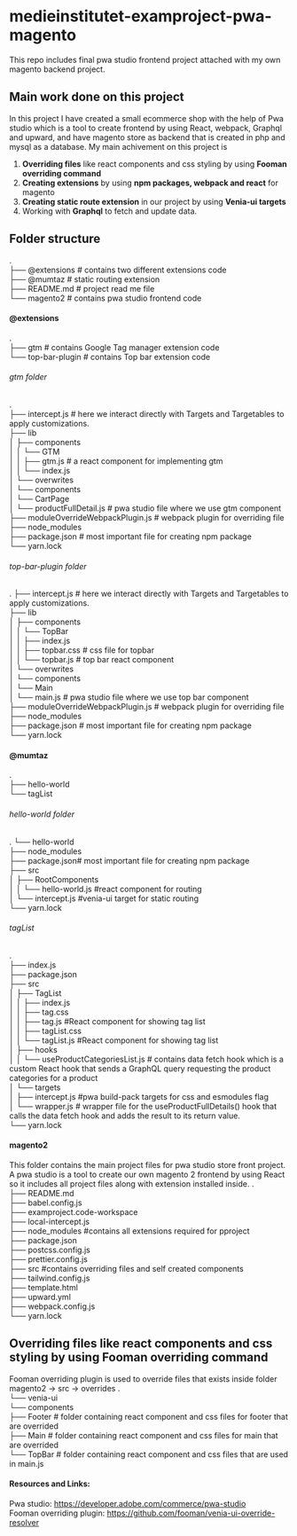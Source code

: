  # medieinstitutet-examproject-pwa-magento
This repo includes final pwa studio frontend project attached with my own magento backend project.

## Main work done on this project
In this project I have created a small ecommerce shop with the help of Pwa studio which is a tool to create frontend by using React, webpack, Graphql and upward, and have magento store as backend that is created in php and mysql as a database.
My main achivement on this project is 
<ol><li><b>Overriding files</b> like react components and css styling by using <b>Fooman overriding command</b></li>
 <li><b>Creating extensions</b> by using <b>npm packages, webpack and react</b> for magento</li>
 <li><b>Creating static route extension</b> in our project by using <b>Venia-ui targets</b></li>
 <li>Working with <b>Graphql</b> to fetch and update data.</li>
 </ol>

## Folder structure
.<br>
├── @extensions     # contains two different extensions code<br>
├── @mumtaz         # static routing extension<br> 
├── README.md       # project read me file<br>
└── magento2        # contains pwa studio frontend code<br>

#### @extensions
.<br>
├── gtm          # contains Google Tag manager extension code<br>
└── top-bar-plugin  # contains Top bar extension code<br>

###### gtm folder
.<br>
├── intercept.js # here we interact directly with Targets        and Targetables to apply customizations.<br>
├── lib<br>
│   ├── components<br>
│   │   └── GTM<br>
│   │       ├── gtm.js  # a react component for           implementing gtm<br> 
│   │       └── index.js<br> 
│   └── overwrites<br>
│       └── components<br>
│           └── CartPage<br>
│               └── productFullDetail.js # pwa studio file where we use gtm component<br>
├── moduleOverrideWebpackPlugin.js # webpack plugin for overriding file<br>
├── node_modules<br>
├── package.json # most important file for creating npm package<br>
└── yarn.lock<br>

###### top-bar-plugin folder
.
├── intercept.js # here we interact directly with Targets        and Targetables to apply customizations.<br>
├── lib<br>
│   ├── components<br>
│   │   └── TopBar<br>
│   │       ├── index.js<br>
│   │       ├── topbar.css # css file for topbar<br>
│   │       └── topbar.js  # top bar react component<br> 
│   └── overwrites<br>
│       └── components<br>
│           └── Main<br>
│               └── main.js # pwa studio file where we use top bar component<br>
├── moduleOverrideWebpackPlugin.js # webpack plugin for overriding file<br>
├── node_modules<br>
├── package.json # most important file for creating npm package<br>
└── yarn.lock<br>

#### @mumtaz
.<br>
├── hello-world<br>
└── tagList<br>

###### hello-world folder
.
└── hello-world<br>
    ├── node_modules<br>
    ├── package.json# most important file for creating npm package<br>
    ├── src<br>
    │   ├── RootComponents<br>
    │   │   └── hello-world.js #react component for routing<br>
    │   └── intercept.js #venia-ui target for static routing<br>
    └── yarn.lock<br>

###### tagList
.<br>
├── index.js<br>
├── package.json<br>
├── src<br>
│   ├── TagList<br>
│   │   ├── index.js<br>
│   │   ├── tag.css<br>
│   │   ├── tag.js #React component for showing tag list<br>
│   │   ├── tagList.css<br>
│   │   └── tagList.js #React component for showing tag list<br>
│   ├── hooks<br>
│   │   └── useProductCategoriesList.js # contains data fetch hook which is a custom React hook that sends a GraphQL query requesting the product categories for a product<br>
│   └── targets<br>
│       ├── intercept.js #pwa build-pack targets for css and esmodules flag <br>
│       └── wrapper.js # wrapper file for the useProductFullDetails() hook that calls the data fetch hook and adds the result to its return value.<br>
└── yarn.lock

#### magento2 
This folder contains the main project files for pwa studio store front project. A pwa studio is a tool to create our own magento 2 frontend by using React so it includes all project files along with extension installed inside.
.<br>
├── README.md<br>
├── babel.config.js<br>
├── examproject.code-workspace<br>
├── local-intercept.js<br> 
├── node_modules #contains all extensions required for pproject<br>
├── package.json<br> 
├── postcss.config.js<br>
├── prettier.config.js<br>
├── src #contains overriding files and self created components<br>
├── tailwind.config.js<br>
├── template.html<br>
├── upward.yml<br>
├── webpack.config.js<br>
└── yarn.lock<br>

## Overriding files like react components and css styling by using Fooman overriding command
Fooman overriding plugin is used to override files that exists inside folder magento2 -> src -> overrides
.<br>
└── venia-ui<br>
    └── components<br>
        ├── Footer # folder containing react component and css files for footer that are overrided<br>
        ├── Main # folder containing react component and css files for main that are overrided<br>
        └── TopBar # folder containing react component and css files that are used in main.js<br>

#### Resources and Links:
Pwa studio: https://developer.adobe.com/commerce/pwa-studio<br>
Fooman overriding plugin: https://github.com/fooman/venia-ui-override-resolver
  
